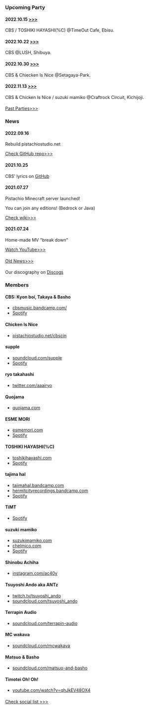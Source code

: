 ### Upcoming Party

#### 2022.10.15 [>>>](https://twitter.com/MikanShena/status/1569250498175442944)

CBS / TOSHIKI HAYASHI(%C) @TimeOut Cafe, Ebisu.

#### 2022.10.22 [>>>](https://twitter.com/kinz_up/status/1574715688648081408)

CBS @LUSH, Shibuya.

#### 2022.10.30 [>>>](https://setagaya-panmatsuri.com/contents/pan-radio/)

CBS & Chiecken Is Nice @Setagaya-Park.

#### 2022.11.13 [>>>](https://craftrock.jp/cir2022/)

CBS & Chicken Is Nice / suzuki mamiko @Craftrock Circuit, Kichijoji.

<!-- There is nothing going on. L(@_@;) -->
#### 
[Past Parties>>>](/past)

### News

#### 2022.09.16

Rebuild pistachiostudio.net

[Check GitHub repo>>>](https://github.com/pistachiostudio/pistachio-on-vss)

#### 2021.10.25

CBS' lyrics on [GitHub](https://github.com/pistachiostudio/lyrics)

#### 2021.07.27

Pistachio Minecraft server launched!

You can join any editions! (Bedrock or Java)

[Check wiki>>>](https://github.com/pistachiostudio/gaming/wiki/Pistachio-Minecraft-server)

#### 2021.07.24

Home-made MV "break down"

[Watch YouTube>>>](https://youtu.be/PfU5vtTAxZE)

#### 

[Old News>>>](/oldnews)

#### 

Our discography on [Discogs](https://www.discogs.com/label/1290260-Pistachio-Studio-2)

### Members

#### CBS: Kyon boi, Takaya & Basho

- [cbsmusic.bandcamp.com/](https://cbsmusic.bandcamp.com/)
- [Spotify](https://open.spotify.com/artist/7AHhB1P3XhzSw4oPT2unag)

#### Chicken Is Nice

- [pistachiostudio.net/cbscin](/cbscin)

#### supple

- [soundcloud.com/supple](https://soundcloud.com/supple)
- [Spotify](https://open.spotify.com/artist/2uEVJZxMFmlMHktYPBCDa9)

#### ryo takahashi

- [twitter.com/aaairyo](https://twitter.com/aaairyo)

#### Quojama

- [quojama.com](https://quojama.com)

#### ESME MORI

- [esmemori.com](https://esmemori.com/)
- [Spotify](https://open.spotify.com/artist/76H8LGZ7isj2XG6ZRMYpzK)

#### TOSHIKI HAYASHI(%C)

- [toshikihayashi.com](https://toshikihayashi.com/)
- [Spotify](https://open.spotify.com/artist/2BSv9udyrO0Mm0ckZAkQSI)

#### tajima hal

- [tajimahal.bandcamp.com](https://tajimahal.bandcamp.com)
- [hermitcityrecordings.bandcamp.com](https://hermitcityrecordings.bandcamp.com/)
- [Spotify](https://open.spotify.com/artist/5SuPIkCZe2U5TZCqYX4mcI)

#### TiMT

- [Spotify](https://open.spotify.com/artist/6JavWK8JRQbZ3oX9nrkSyb)

#### suzuki mamiko

- [suzukimamiko.com](https://suzukimamiko.com/)
- [chelmico.com](http://chelmico.com/)
- [Spotify](https://open.spotify.com/artist/21bkNzNX7do9qb8SM9wFQF)

#### Shinobu Achiha

- [instagram.com/ac40v](https://www.instagram.com/ac40v/)

#### Tsuyoshi Ando aka ANTz

- [twitch.tv/tsuyoshi_ando](https://www.twitch.tv/tsuyoshi_ando)
- [soundcloud.com/tsuyoshi_ando](https://soundcloud.com/tsuyoshi_ando)

#### Terrapin Audio

- [soundcloud.com/terrapin-audio](https://soundcloud.com/terrapin-audio)

#### MC wakava

- [soundcloud.com/mcwakava](https://soundcloud.com/mcwakava)

#### Matsuo & Basho

- [soundcloud.com/matsuo-and-basho](https://soundcloud.com/matsuo-and-basho)

#### Timotei Oh! Oh!

- [youtube.com/watch?v=qhJkEV48OX4](https://www.youtube.com/watch?v=qhJkEV48OX4)

#### 

[Check social list >>>](/social)
